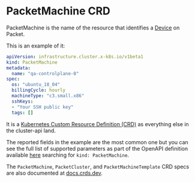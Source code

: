 # PacketMachine CRD

PacketMachine is the name of the resource that identifies a
[Device](https://metal.equinix.com/developers/api/devices/#devices-createdevice) on Packet.

This is an example of it:

```yaml
apiVersion: infrastructure.cluster.x-k8s.io/v1beta1
kind: PacketMachine
metadata:
  name: "qa-controlplane-0"
spec:
  os: "ubuntu_18_04"
  billingCycle: hourly
  machineType: "c3.small.x86"
  sshKeys:
  - "Your SSH public key"
  tags: []
```

It is a [Kubernetes Custom Resource Definition (CRD)](https://kubernetes.io/docs/concepts/extend-kubernetes/api-extension/custom-resources/) as everything
else in the cluster-api land.

The reported fields in the example are the most common one but you can see the
full list of supported parameters as part of the OpenAPI definition available
[here](../../config/crd/bases/infrastructure.cluster.x-k8s.io_packetclusters.yaml)
searching for `kind: PacketMachine`.

The `PacketMachine`, `PacketCluster`, and `PacketMachineTemplate` CRD specs are also documented at [docs.crds.dev](https://doc.crds.dev/github.com/kubernetes-sigs/cluster-api-provider-packet).